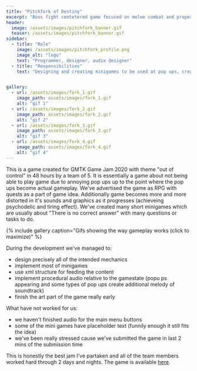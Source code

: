 ```yaml
---
title: "Pitchfork of Destiny"
excerpt: "Boss fight centetered game focused on melee combat and proper timing."
header:
  image: /assets/images/pitchfork_banner.gif
  teaser: /assets/images/pitchfork_banner.gif
sidebar:
  - title: "Role"
    image: /assets/images/pitchfork_profile.png
    image_alt: "logo"
    text: "Programmer, designer, audio designer"
  - title: "Responsibilities"
    text: "Designing and creating minigames to be used at pop ups, creation of audio system reacting to the gamestate."


gallery:
  - url: /assets/images/fork_1.gif
    image_path: assets/images/fork_1.gif
    alt: "gif 1"
  - url: /assets/images/fork_2.gif
    image_path: assets/images/fork_2.gif
    alt: "gif 2"
  - url: /assets/images/fork_3.gif
    image_path: assets/images/fork_3.gif
    alt: "gif 3"
  - url: /assets/images/fork_4.gif
    image_path: assets/images/fork_4.gif
    alt: "gif 4"        
---
```


This is a game created for GMTK Game Jam 2020 with theme "out of control" in 48 hours by a team of 5. It is essentially a game about not being able to play game due to annoying pop ups up to the point where the pop ups become actual gameplay. We've advertised the game as RPG with quests as a part of game idea. Additionally game becomes more and more distorted in it's sounds and graphics as it progresses (achieveing psychodelic and tiring effect). We've created many short minigames which are usually about "There is no correct answer" with many questions or tasks to do.

{% include gallery caption="Gifs showing the way gameplay works (click to maximize)" %}

During the development we've managed to:
- design precisely all of the intended mechanics
- implement most of minigames
- use xml structure for feeding the content
- implement procedural audio relative to the gamestate (popu ps appearing and some types of pop ups create additional melody of soundtrack)
- finish the art part of the game really early

What have not worked for us:
- we haven't finished audio for the main menu buttons
- some of the mini games have placeholder text (funnily enough it still fits the idea)
- we've been really stressed cause we've submitted the game in last 2 mins of the submission time

This is honestly the best jam I've partaken and all of the team members worked hard through 2 days and nights. The game is available [here](https://marcwerk.itch.io/pitchfork-of-destiny-a-slimy-adventure).